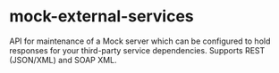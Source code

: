 # mock-external-services
API for maintenance of a Mock server which can be configured to hold responses for your third-party service dependencies. Supports REST (JSON/XML) and SOAP XML.
